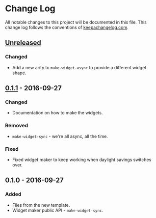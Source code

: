# Change Log
All notable changes to this project will be documented in this file. This change log follows the conventions of [keepachangelog.com](http://keepachangelog.com/).

## [Unreleased]
### Changed
- Add a new arity to `make-widget-async` to provide a different widget shape.

## [0.1.1] - 2016-09-27
### Changed
- Documentation on how to make the widgets.

### Removed
- `make-widget-sync` - we're all async, all the time.

### Fixed
- Fixed widget maker to keep working when daylight savings switches over.

## 0.1.0 - 2016-09-27
### Added
- Files from the new template.
- Widget maker public API - `make-widget-sync`.

[Unreleased]: https://github.com/your-name/clojurebridgelondon-exercises-examples/compare/0.1.1...HEAD
[0.1.1]: https://github.com/your-name/clojurebridgelondon-exercises-examples/compare/0.1.0...0.1.1
